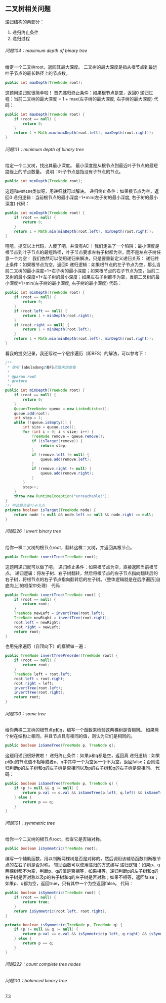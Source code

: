 ## 二叉树相关问题

递归结构的两部分：
1. 递归终止条件
2. 递归过程

###### 问题104：maximum depth of binary tree

给定一个二叉树root，返回其最大深度。
二叉树的最大深度是指从根节点到最远叶子节点的最长路径上的节点数。
```java
public int maxDepth(TreeNode root);
```

这题用递归就很简单啦！
首先递归终止条件：如果根节点是空，返回0
递归过程：当前二叉树的最大深度 = 1 + max(左子树的最大深度, 右子树的最大深度)
代码：
```java
public int maxDepth(TreeNode root) {
    if (root == null) {
        return 0;
    }
    return 1 + Math.max(maxDepth(root.left), maxDepth(root.right));
}
```

###### 问题111：minimum depth of binary tree

给定一个二叉树，找出其最小深度。
最小深度是从根节点到最近叶子节点的最短路径上的节点数量。
说明：叶子节点是指没有子节点的节点。
```java
public int minDepth(TreeNode root);
```

这题和`问题104`类似呀，用递归就可以解决。
递归终止条件：如果根节点为空，返回0
递归逻辑：当前根节点的最小深度=1+min(左子树的最小深度, 右子树的最小深度)
代码：
```java
public int minDepth(TreeNode root) {
    if (root == null) {
        return 0;
    }
    return 1 + Math.min(minDepth(root.left), minDepth(root.right));
}
```
嘻嘻，提交以上代码，人傻了吧，并没有AC！
我们走进了一个陷阱：最小深度是根节点到叶子节点的最短路径，叶子节点要求左右子树都为空，而不是左右子树任意一个为空！
我们依然可以使用递归来解决，只是要重新定义递归关系：
递归终止条件：如果根节点为空，返回0
递归逻辑：如果根节点的左子节点为空，那么当前二叉树的最小深度=1+右子树的最小深度；如果根节点的右子节点为空，当前二叉树的最小深度=1+左子树的最小深度；如果左右子树都不为空，当前二叉树的最小深度=1+min(左子树的最小深度, 右子树的最小深度)
代码：
```java
public int minDepth(TreeNode root) {
    if (root == null) {
        return 0;
    }
    if (root.left == null) {
        return 1 + minDepth(root.right);
    }
    if (root.right == null) {
        return 1 + minDepth(root.left);
    }
    return 1 + Math.min(minDepth(root.left), minDepth(root.right));
}
```
看我的提交记录，我还写过一个层序遍历（即BFS）的解法，可以参考下：
```java
/**
 * 使用 labuladong的BFS思路来做做看
 *
 * @param root
 * @return
 */
public int minDepth(TreeNode root) {
    if (root == null) {
        return 0;
    }
    Queue<TreeNode> queue = new LinkedList<>();
    queue.add(root);
    int step = 1;
    while (!queue.isEmpty()) {
        int size = queue.size();
        for (int i = 0; i < size; i++) {
            TreeNode remove = queue.remove();
            if (isTarget(remove)) {
                return step;
            }
            if (remove.left != null) {
                queue.add(remove.left);
            }
            if (remove.right != null) {
                queue.add(remove.right);
            }
        }
        step++;
    }
    throw new RuntimeException("unreachable!");
}
// 判读是否是叶子节点
private boolean isTarget(TreeNode node) {
    return node != null && node.left == null && node.right == null;
}
```

###### 问题226：invert binary tree

给你一棵二叉树的根节点root，翻转这棵二叉树，并返回其根节点。
```java
public TreeNode invertTree(TreeNode root);
```

这题用递归就可以做了吧。
递归终止条件：如果根节点为空，直接返回当前根节点。
递归逻辑：将左子树、右子树翻转，然后将根节点的左子节点指向翻转后的右子树，将根节点的右子节点指向翻转后的左子树。（整体逻辑就是在后序遍历[自底向上]的框架中处理）
代码：
```java
public TreeNode invertTree(TreeNode root) {
    if (root == null) {
        return root;
    }
    TreeNode newLeft = invertTree(root.left);
    TreeNode newRight = invertTree(root.right);
    root.left = newRight;
    root.right = newLeft;
    return root;
}
```
也用先序遍历（自顶向下）的框架做一遍：
```java
public TreeNode invertTreePreorder(TreeNode root) {
    if (root == null) {
        return root;
    }
    TreeNode left = root.left;
    root.left = root.right;
    root.right = left;
    invertTree(root.left);
    invertTree(root.right);
    return root;
}
```

###### 问题100：same tree

给你两棵二叉树的根节点p和q，编写一个函数来检验这两棵树是否相同。
如果两个树在结构上相同，并且节点具有相同的值，则认为它们是相同的。
```java
public boolean isSameTree(TreeNode p, TreeNode q);
```

这题用递归很好做啦！
递归终止条件：如果p和q都是空，返回真
递归逻辑：如果p和q的节点值不相等或者p、q中其中一个为空另一个不为空，返回false；否则递归判断p的左子树和q的左子树是否相同以及p的右子树和q的右子树是否相同。
代码：
```java
public boolean isSameTree(TreeNode p, TreeNode q) {
    if (p != null && q != null) {
        return p.val == q.val && isSameTree(p.left, q.left) && isSameTree(p.right, q.right);
    } else {
        return p == q;
    }
}
```

###### 问题101：symmetric tree

给你一个二叉树的根节点root，检查它是否轴对称。
```java
public boolean isSymmetric(TreeNode root);
```

编写一个辅助函数，用以判断两棵树是否是对称的，然后调用该辅助函数判断根节点的左右子树是否对称。
辅助函数可以使用递归的方式编写
递归逻辑：如果p、q两棵树都不为空，判断p、q的值是否相等，如果相等，递归判断p的左子树和q的右子树是否对称以及p的右子树和q的左子树是否对称；如果不相等，返回false；
如果p、q都为空，返回true，只有其中一个为空返回false。
代码：
```java
public boolean isSymmetric(TreeNode root) {
    if (root == null) {
        return true;
    }
    return isSymmetric(root.left, root.right);
}

private boolean isSymmetric(TreeNode p, TreeNode q) {
    if (p != null && q != null) {
        return p.val == q.val && isSymmetric(p.left, q.right) && isSymmetric(p.right, q.left);
    } else {
        return p == q;
    }
}
```


###### 问题222：count complete tree nodes

###### 问题110：balanced binary tree


7.3
